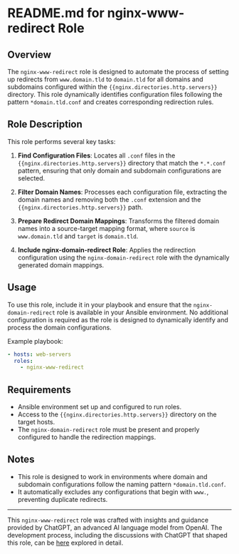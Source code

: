 # README.md for nginx-www-redirect Role

## Overview
The `nginx-www-redirect` role is designed to automate the process of setting up redirects from `www.domain.tld` to `domain.tld` for all domains and subdomains configured within the `{{nginx.directories.http.servers}}` directory. This role dynamically identifies configuration files following the pattern `*domain.tld.conf` and creates corresponding redirection rules.

## Role Description
This role performs several key tasks:
1. **Find Configuration Files**: Locates all `.conf` files in the `{{nginx.directories.http.servers}}` directory that match the `*.*.conf` pattern, ensuring that only domain and subdomain configurations are selected.
   
2. **Filter Domain Names**: Processes each configuration file, extracting the domain names and removing both the `.conf` extension and the `{{nginx.directories.http.servers}}` path.

3. **Prepare Redirect Domain Mappings**: Transforms the filtered domain names into a source-target mapping format, where `source` is `www.domain.tld` and `target` is `domain.tld`.

4. **Include nginx-domain-redirect Role**: Applies the redirection configuration using the `nginx-domain-redirect` role with the dynamically generated domain mappings.

## Usage
To use this role, include it in your playbook and ensure that the `nginx-domain-redirect` role is available in your Ansible environment. No additional configuration is required as the role is designed to dynamically identify and process the domain configurations.

Example playbook:
```yaml
- hosts: web-servers
  roles:
    - nginx-www-redirect
```

## Requirements
- Ansible environment set up and configured to run roles.
- Access to the `{{nginx.directories.http.servers}}` directory on the target hosts.
- The `nginx-domain-redirect` role must be present and properly configured to handle the redirection mappings.

## Notes
- This role is designed to work in environments where domain and subdomain configurations follow the naming pattern `*domain.tld.conf`.
- It automatically excludes any configurations that begin with `www.`, preventing duplicate redirects.

---

This `nginx-www-redirect` role was crafted with insights and guidance provided by ChatGPT, an advanced AI language model from OpenAI. The development process, including the discussions with ChatGPT that shaped this role, can be [here](https://chat.openai.com/share/a68e3574-f543-467d-aea7-0895f0e00bbb) explored in detail.